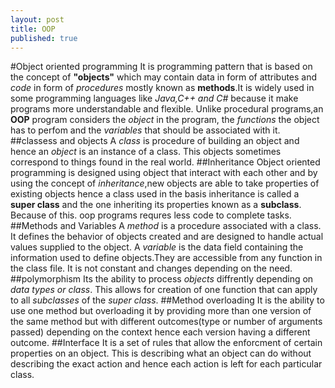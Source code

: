 ```yaml
---
layout: post
title: OOP
published: true
---
```


#Object oriented programming
It is programming pattern that is based on the concept of **"objects"** which may contain data in form of attributes and _code_ in form of _procedures_ mostly known as **methods**.It is widely used in some programming languages like _Java,C++ and C#_ because it make programs more understandable and flexible.
Unlike procedural programs,an **OOP** program considers the _object_ in the program, the _functions_  the object has to perfom and the _variables_ that should be associated with it.
##classess and objects
A _class_ is procedure of building an object and hence an _object_ is an instance of a class. This objects sometimes correspond to things found in the real world.
##Inheritance
Object oriented programming is designed using object that interact with each other and by using the concept of _inheritance_,new objects are able to take properties of existing objects hence a class used in the basis inheritance is called a **super class** and the one inheriting its properties known as a **subclass**. Because of this. oop programs requres less code to complete tasks.
##Methods and Variables
A _method_ is a procedure associated with a class. It defines the  behavior of objects created and are designed to handle actual values supplied to the object.
A _variable_ is the data field containing the information used to define objects.They are accessible from any function in the class file. It is not constant and changes depending on the need.
##polymorphism
Its the ability to process _objects_ diffrently depending on _data types or class_. This allows for creation of one function that can apply to all _subclasses_ of the _super class_.
##Method overloading
It is the ability to use one method but overloading it by providing more than one version of the same method but with different outcomes(type or number of arguments passed) depending on the context hence each version having a different outcome.
##Interface
It is a set of rules that allow the enforcment of certain properties on an object. This is  describing what an object can do without describing the exact action and hence each action is left for each particular class.
 
